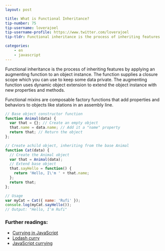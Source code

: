 ```yaml
---
layout: post

title: What is Functional Inheritance?
tip-number: 75
tip-username: loverajoel
tip-username-profile: https://www.twitter.com/loverajoel
tip-tldr: Functional inheritance is the process of inheriting features by applying an augmenting function to an object instance.

categories:
    - en
    - javascript
---
```


Functional inheritance is the process of inheriting features by applying an augmenting function to an object instance. The function supplies a closure scope which you can use to keep some data private. The augmenting function uses dynamic object extension to extend the object instance with new properties and methods.

Functional mixins are composable factory functions that add properties and behaviors to objects like stations in an assembly line.


```javascript
// Base object constructor function
function Animal(data) {
  var that = {}; // Create an empty object
  that.name = data.name; // Add it a "name" property
  return that; // Return the object
};

// Create achild object, inheriting from the base Animal
function Cat(data) {
  // Create the Animal object
  var that = Animal(data);
  // Extend base object
  that.sayHello = function() {
    return 'Hello, I\'m ' + that.name;
  };
  return that;
};

// Usage
var myCat = Cat({ name: 'Rufi' });
console.log(myCat.sayHello());
// Output: "Hello, I'm Rufi"
```

### Further readings:

- [Currying in JavaScript](https://dev.to/suprabhasupi/currying-in-javascript-1k3l)
- [Lodash curry](https://lodash.com/docs/#curry)
- [JavaScript currying](http://zetcode.com/javascript/currying/)



